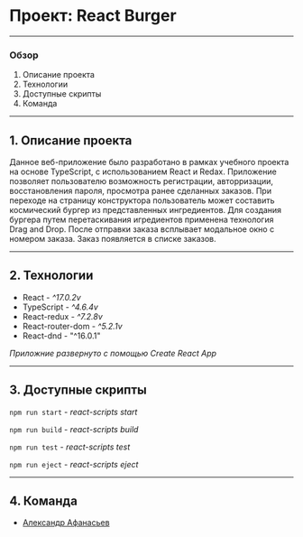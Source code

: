# Проект: React Burger #
____
### Обзор ###
1. Описание проекта
2. Технологии
3. Доступные скрипты
4. Команда 
____
## 1. Описание проекта ##
Данное веб-приложение было разработано в рамках учебного проекта на основе TypeScript, с использованием React и Redax.
Приложение позволяет пользователю возможность регистрации, авторризации, восстановления пароля, просмотра ранее сделанных заказов.
При переходе на страницу конструктора пользователь может составить космический бургер из представленных ингредиентов. Для создания бургера путем перетаскивания игредиентов применена технология Drag and Drop. После отправки заказа всплывает модальное окно с номером заказа. Заказ появляется в списке заказов.

___
## 2. Технологии ##
* React - *^17.0.2v*
* TypeScript - *^4.6.4v*
* React-redux - *^7.2.8v*
* React-router-dom - *^5.2.1v*
* React-dnd - "^16.0.1"

*Приложние развернуто с помощью Create React App*

___
## 3. Доступные скрипты ##
```npm run start``` - *react-scripts start*

```npm run build``` - *react-scripts build*

```npm run test``` - *react-scripts test*

```npm run eject``` - *react-scripts eject*

___
## 4. Команда ##
* [Александр Афанасьев](https://github.com/AlexAfanasiev1980)

